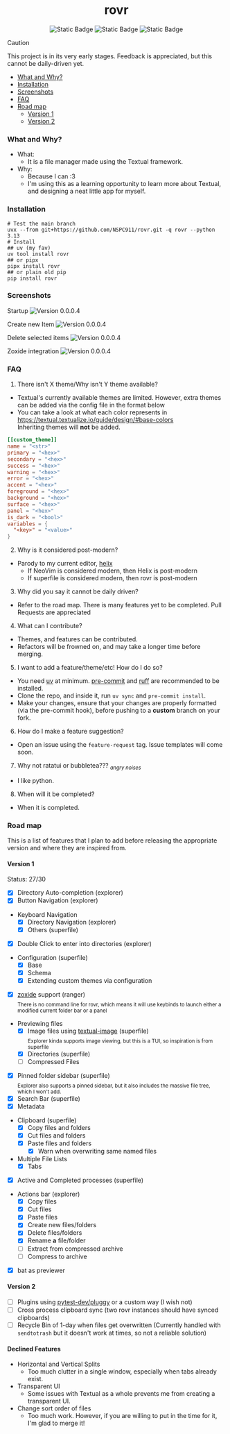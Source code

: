 <div align="center">
  <h1>rovr</h1>
  <img alt="Static Badge" src="https://img.shields.io/badge/Python-3.13-yellow?style=for-the-badge">
  <img alt="Static Badge" src="https://img.shields.io/badge/made_with-textual-0b171d?style=for-the-badge&logoColor=yellow">
  <!--python -c "import toml;print(len(toml.load('uv.lock')['package']))"-->
  <img alt="Static Badge" src="https://img.shields.io/badge/Dependencies-76-purple?style=for-the-badge">
</div>

> [!caution]
> This project is in its very early stages. Feedback is appreciated, but this cannot be daily-driven yet.

<!--toc:start-->

- [What and Why?](#what-and-why)
- [Installation](#installation)
- [Screenshots](#screenshots)
- [FAQ](#faq)
- [Road map](#road-map)
  - [Version 1](#version-1)
  - [Version 2](#version-2)
  <!--toc:end-->

### What and Why?

- What:
  - It is a file manager made using the Textual framework.
- Why:
  - Because I can :3
  - I'm using this as a learning opportunity to learn more about Textual, and designing a neat little app for myself.

### Installation

```pwsh
# Test the main branch
uvx --from git+https://github.com/NSPC911/rovr.git -q rovr --python 3.13
# Install
## uv (my fav)
uv tool install rovr
## or pipx
pipx install rovr
## or plain old pip
pip install rovr
```

### Screenshots

Startup
<img alt="Version 0.0.0.4" src="https://github.com/NSPC911/rovr/blob/master/img/0.0.0.4/rovr_main.png?raw=true">

Create new Item
<img alt="Version 0.0.0.4" src="https://github.com/NSPC911/rovr/blob/master/img/0.0.0.4/rovr_new.png?raw=true">

Delete selected items
<img alt="Version 0.0.0.4" src="https://github.com/NSPC911/rovr/blob/master/img/0.0.0.4/rovr_delete.png?raw=true">

Zoxide integration
<img alt="Version 0.0.0.4" src="https://github.com/NSPC911/rovr/blob/master/img/0.0.0.4/rovr_zoxide.png?raw=true">

### FAQ

1. There isn't X theme/Why isn't Y theme available?
  - Textual's currently available themes are limited. However, extra themes can be added via the config file in the format below
  - You can take a look at what each color represents in https://textual.textualize.io/guide/design/#base-colors<br>Inheriting themes will **not** be added.

```toml
[[custom_theme]]
name = "<str>"
primary = "<hex>"
secondary = "<hex>"
success = "<hex>"
warning = "<hex>"
error = "<hex>"
accent = "<hex>"
foreground = "<hex>"
background = "<hex>"
surface = "<hex>"
panel = "<hex>"
is_dark = "<bool>"
variables = {
  "<key>" = "<value>"
}
```

2. Why is it considered post-modern?
  - Parody to my current editor, [helix](https://helix-editor.com)
    - If NeoVim is considered modern, then Helix is post-modern
    - If superfile is considered modern, then rovr is post-modern
3. Why did you say it cannot be daily driven?
  - Refer to the road map. There is many features yet to be completed. Pull Requests are appreciated
4. What can I contribute?
  - Themes, and features can be contributed.
  - Refactors will be frowned on, and may take a longer time before merging.
5. I want to add a feature/theme/etc! How do I do so?
  - You need [uv](https://docs.astral.sh/uv) at minimum. [pre-commit](https://pre-commit.com/) and [ruff](https://docs.astral.sh/ruff) are recommended to be installed.
  - Clone the repo, and inside it, run `uv sync` and `pre-commit install`.
  - Make your changes, ensure that your changes are properly formatted (via the pre-commit hook), before pushing to a **custom** branch on your fork.
6. How do I make a feature suggestion?
  - Open an issue using the `feature-request` tag. Issue templates will come soon.
7. Why not ratatui or bubbletea??? <sub><i>angry noises</i></sub>
  - I like python.
8. When will it be completed?
  - When it is completed.

### Road map

This is a list of features that I plan to add before releasing the appropriate version and where they are inspired from.

#### Version 1

Status: 27/30

- [x] Directory Auto-completion (explorer)
- [x] Button Navigation (explorer)
- Keyboard Navigation
  - [x] Directory Navigation (explorer)
  - [x] Others (superfile)
- [x] Double Click to enter into directories (explorer)
- Configuration (superfile)
  - [x] Base
  - [x] Schema
  - [x] Extending custom themes via configuration
- [x] [zoxide](https://github.com/ajeetdsouza/zoxide) support (ranger)<br><sub>There is no command line for rovr, which means it will use keybinds to launch either a modified current folder bar or a panel</sub>
- Previewing files
  - [x] Image files using [textual-image](https://github.com/lnqs/textual-image) (superfile)<br><sub>Explorer kinda supports image viewing, but this is a TUI, so inspiration is from superfile</sub>
  - [x] Directories (superfile)
  - [ ] Compressed Files
- [x] Pinned folder sidebar (superfile)<br><sub>Explorer also supports a pinned sidebar, but it also includes the massive file tree, which I won't add.</sub>
- [x] Search Bar (superfile)
- [x] Metadata
- Clipboard (superfile)
  - [x] Copy files and folders
  - [x] Cut files and folders
  - [x] Paste files and folders
    - [x] Warn when overwriting same named files
- Multiple File Lists
  - [x] Tabs
- [x] Active and Completed processes (superfile)
- Actions bar (explorer)
  - [x] Copy files
  - [x] Cut files
  - [x] Paste files
  - [x] Create new files/folders
  - [x] Delete files/folders
  - [x] Rename **a** file/folder
  - [ ] Extract from compressed archive
  - [ ] Compress to archive
- [x] bat as previewer

#### Version 2

- [ ] Plugins using [pytest-dev/pluggy](https://github.com/pytest-dev/pluggy) or a custom way (I wish not)
- [ ] Cross process clipboard sync (two rovr instances should have synced clipboards)
- [ ] Recycle Bin of 1-day when files get overwritten (Currently handled with `sendtotrash` but it doesn't work at times, so not a reliable solution)

#### Declined Features

- Horizontal and Vertical Splits
  - Too much clutter in a single window, especially when tabs already exist.
- Transparent UI
  - Some issues with Textual as a whole prevents me from creating a transparent UI.
- Change sort order of files
  - Too much work. However, if you are willing to put in the time for it, I'm glad to merge it!
